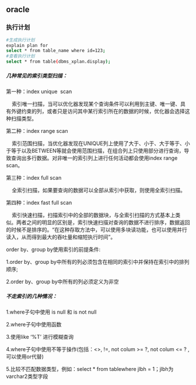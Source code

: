 ## oracle

### 执行计划

```bash
#生成执行计划
explain plan for
select * from table_name where id=123;
#查看执行计划
select * from table(dbms_xplan.display);
```

##### 几种常见的索引类型扫描：

第一种：index unique  scan

    索引唯一扫描，当可以优化器发现某个查询条件可以利用到主键、唯一键、具有外键约束的列，或者只是访问其中某行索引所在的数据的时候，优化器会选择这种扫描类型。

第二种：index range scan

    索引范围扫描，当优化器发现在UNIQUE列上使用了大于、小于、大于等于、小于等于以及BETWEEN等就会使用范围扫描，在组合列上只使用部分进行查询，导致查询出多行数据。对非唯一的索引列上进行任何活动都会使用index range scan。

第三种：index full scan

    全索引扫描，如果要查询的数据可以全部从索引中获取，则使用全索引扫描。

第四种：index fast full scan

    索引快速扫描，扫描索引中的全部的数据块，与全索引扫描的方式基本上类似。两者之间的明显的区别是，索引快速扫描对查询的数据不进行排序，数据返回的时候不是排序的。“在这种存取方法中，可以使用多块读功能，也可以使用并行读入，从而得到最大的吞吐量和缩短执行时间”。

order by、group by使用索引的前提条件:

1.order by、group by中所有的列必须包含在相同的索引中并保持在索引中的排列顺序;

2.order by、group by中所有的列必须定义为非空

##### 不走索引的几种情况：

1.where子句中使用 is null 和 is not null

2.where子句中使用函数

3.使用like ‘%T’ 进行模糊查询

4.where子句中使用不等于操作(包括：<>, !=, not colum >= ?, not colum <= ? ,可以使用or代替)

5.比较不匹配数据类型，例如：select * from tablewhere jlbh = 1；jlbh为varchar2类型字段


